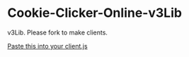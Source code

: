 # Cookie-Clicker-Online-v3Lib
v3Lib. Please fork to make clients.

[Paste this into your client.js](lib.js)

